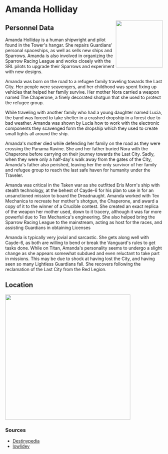 # Amanda Holliday
<img align="right" src="https://ras117mike.github.io/Destiny2/images/vendors/amanda_holliday.png" width="150">

## Personnel Data
Amanda Holliday is a human shipwright and pilot found in the Tower's hangar. She repairs Guardians' personal spaceships, as well as sells new ships and Sparrows. Amanda is also involved in organizing the Sparrow Racing League and works closely with the SRL pilots to upgrade their Sparrows and experiment with new designs.

Amanda was born on the road to a refugee family traveling towards the Last City. Her people were scavengers, and her childhood was spent fixing up vehicles that helped her family survive. Her mother Nora carried a weapon named The Chaperone, a finely decorated shotgun that she used to protect the refugee group.

While traveling with another family who had a young daughter named Lucia, the band was forced to take shelter in a crashed dropship in a forest due to bad weather. Amanda was shown by Lucia how to work with the electronic components they scavenged form the dropship which they used to create small lights all around the ship.

Amanda's mother died while defending her family on the road as they were crossing the Panama Ravine. She and her father buried Nora with the Chaperone before carrying on their journey towards the Last City. Sadly, when they were only a half-day's walk away from the gates of the City, Amanda's father also perished, leaving her the only survivor of her family and refugee group to reach the last safe haven for humanity under the Traveler.

Amanda was critical in the Taken war as she outfitted Eris Morn's ship with stealth technology, at the behest of Cayde-6 for his plan to use in for an unsanctioned mission to board the Dreadnaught. Amanda worked with Tex Mechanica to recreate her mother's shotgun, the Chaperone, and award a copy of it to the winner of a Crucible contest. She created an exact replica of the weapon her mother used, down to it tracery, although it was far more powerful due to Tex Mechanica's engineering. She also helped bring the Sparrow Racing League to the mainstream, acting as host for the races, and assisting Guardians in obtaining Licenses

Amanda is typically very jovial and sarcastic. She gets along well with Cayde-6, as both are willing to bend or break the Vanguard's rules to get tasks done. While on Titan, Amanda's personality seems to undergo a slight change as she appears somewhat subdued and even reluctant to take part in missions. This may be due to shock at having lost the City, and having seen so many Lightless Guardians fall. She recovers following the reclamation of the Last City from the Red Legion.

## Location
<img src="https://ras117mike.github.io/Destiny2/images/maps/amanda_holliday_location.jpg" width="400">

### Sources
* [Destinypedia](https://www.destinypedia.com/Amanda_Holliday)
* [lowlidev](https://lowlidev.com.au/destiny/maps/tower)
